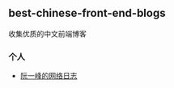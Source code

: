## best-chinese-front-end-blogs
收集优质的中文前端博客
### 个人
- [阮一峰的网络日志](http://www.ruanyifeng.com/blog/javascript/)
